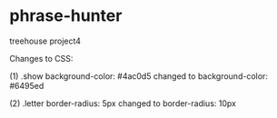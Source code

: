 # phrase-hunter
treehouse project4


Changes to CSS:

(1) .show
background-color: #4ac0d5   changed to   background-color: #6495ed

(2) .letter
border-radius: 5px      changed to     border-radius: 10px
